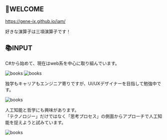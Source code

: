 ## 👋WELCOME

https://gene-ix.github.io/iam/  

好きな演算子は三項演算子です！  

## 📚️INPUT

C#から始めて、現在はweb系を中心に取り組んでいます。

![books](https://bookshelf-generator.onrender.com/?isbns[]=9784797385632&isbns[]=9784798125190&isbns[]=9784797373530&isbns[]=9781449330859&isbns[]=9784800711304&isbns[]=9784798063980&isbns[]=9784798054056)
![books](https://bookshelf-generator.onrender.com/?isbns[]=9784798063980&isbns[]=9784798054056&isbns[]=9784297111854&isbns[]=9784802614085&isbns[]=9784873119236)

独学もキャリアもエンジニア寄りですが、UI/UXデザイナーを目指して勉強中です。

![books](https://bookshelf-generator.onrender.com/?isbns[]=9784798179452&isbns[]=9784798068732&isbns[]=9784861009389&isbns[]=9784297113513)

人工知能と哲学にも興味があります。  
「テクノロジー」だけではなく「思考プロセス」の側面からアプローチで人工知能を捉えようと試みています。  

![books](https://bookshelf-generator.onrender.com/?isbns[]=9784040800202&isbns[]=9784163915968&isbns[]=9784802510172&isbns[]=9784802510806&isbns[]=9784802511858)
